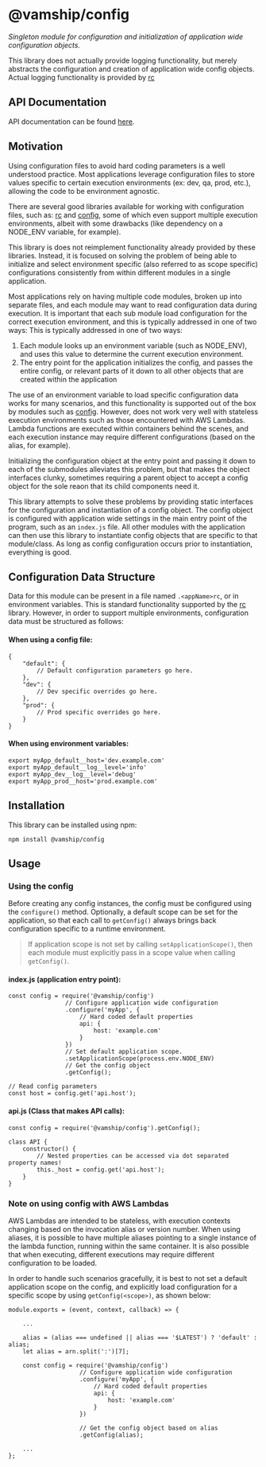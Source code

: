 # @vamship/config

_Singleton module for configuration and initialization of application wide
configuration objects._

This library does not actually provide logging functionality, but merely
abstracts the configuration and creation of application wide config objects.
Actual logging functionality is provided by
[rc](https://www.npmjs.com/package/rc)

## API Documentation

API documentation can be found [here](https://vamship.github.io/config).

## Motivation

Using configuration files to avoid hard coding parameters is a well understood
practice. Most applications leverage configuration files to store values
specific to certain execution environments (ex: dev, qa, prod, etc.), allowing
the code to be environment agnostic.

There are several good libraries available for working with configuration files,
such as: [rc](https://www.npmjs.com/package/rc) and
[config](https://www.npmjs.com/package/config), some of which even support
multiple execution environments, albeit with some drawbacks (like dependency on
a NODE_ENV variable, for example).

This library is does not reimplement functionality already provided by these
libraries. Instead, it is focused on solving the problem of being able to
initialize and select environment specific (also referred to as scope specific)
configurations consistently from within different modules in a single
application.

Most applications rely on having multiple code modules, broken up into separate
files, and each module may want to read configuration data during execution.
It is important that each sub module load configuration for the correct
execution environment, and this is typically addressed in one of two ways:
This is typically addressed in one of two ways:

1.  Each module looks up an environment variable (such as NODE_ENV), and uses
    this value to determine the current execution environment.
2.  The entry point for the application initializes the config, and passes the
    entire config, or relevant parts of it down to all other objects that are
    created within the application

The use of an environment variable to load specific configuration data works
for many scenarios, and this functionality is supported out of the box by
modules such as [config](https://www.npmjs.com/package/config). However, does
not work very well with stateless execution environments such as those
encountered with AWS Lambdas. Lambda functions are executed within containers
behind the scenes, and each execution instance may require different
configurations (based on the alias, for example).

Initializing the configuration object at the entry point and passing it down
to each of the submodules alleviates this problem, but that makes the object
interfaces clunky, sometimes requiring a parent object to accept a config
object for the sole reaon that its child components need it.

This library attempts to solve these problems by providing static interfaces for
the configuration and instantiation of a config object. The config object is
configured with application wide settings in the main entry point of the
program, such as an `index.js` file. All other modules with the application can
then use this library to instantiate config objects that are specific to that
module/class. As long as config configuration occurs prior to instantiation,
everything is good.

## Configuration Data Structure

Data for this module can be present in a file named `.<appName>rc`, or in
environment variables. This is standard functionality supported by the
[rc](https://www.npmjs.com/package/rc) library. However, in order to support
multiple environments, configuration data must be structured as follows:

#### When using a config file:

```
{
    "default": {
        // Default configuration parameters go here.
    },
    "dev": {
        // Dev specific overrides go here.
    },
    "prod": {
        // Prod specific overrides go here.
    }
}
```

#### When using environment variables:

```
export myApp_default__host='dev.example.com'
export myApp_default__log__level='info'
export myApp_dev__log__level='debug'
export myApp_prod__host='prod.example.com'
```

## Installation

This library can be installed using npm:

```
npm install @vamship/config
```

## Usage

### Using the config

Before creating any config instances, the config must be configured using the
`configure()` method. Optionally, a default scope can be set for the
application, so that each call to `getConfig()` always brings back
configuration specific to a runtime environment.

> If application scope is not set by calling `setApplicationScope()`, then each
> module must explicitly pass in a scope value when calling `getConfig()`.

#### index.js (application entry point):

```
const config = require('@vamship/config')
                // Configure application wide configuration
                .configure('myApp', {
                    // Hard coded default properties
                    api: {
                        host: 'example.com'
                    }
                })
                // Set default application scope.
                .setApplicationScope(process.env.NODE_ENV)
                // Get the config object
                .getConfig();

// Read config parameters
const host = config.get('api.host');
```

#### api.js (Class that makes API calls):

```
const config = require('@vamship/config').getConfig();

class API {
    constructor() {
        // Nested properties can be accessed via dot separated property names!
        this._host = config.get('api.host');
    }
}
```

### Note on using config with AWS Lambdas

AWS Lambdas are intended to be stateless, with execution contexts changing
based on the invocation alias or version number. When using aliases, it is
possible to have multiple aliases pointing to a single instance of the lambda
function, running within the same container. It is also possible that when
executing, different executions may require different configuration to be
loaded.

In order to handle such scenarios gracefully, it is best to not set a default
application scope on the config, and explicitly load configuration for a
specific scope by using `getConfig(<scope>)`, as shown below:

```
module.exports = (event, context, callback) => {

    ...

    alias = (alias === undefined || alias === '$LATEST') ? 'default' : alias;
    let alias = arn.split(':')[7];

    const config = require('@vamship/config')
                    // Configure application wide configuration
                    .configure('myApp', {
                        // Hard coded default properties
                        api: {
                            host: 'example.com'
                        }
                    })

                    // Get the config object based on alias
                    .getConfig(alias);

    ...
};
```
